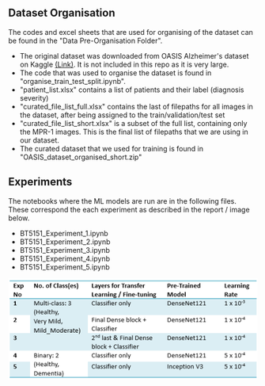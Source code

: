 ## Dataset Organisation

The codes and excel sheets that are used for organising of the dataset can be found in the "Data Pre-Organisation Folder".
- The original dataset was downloaded from OASIS Alzheimer's dataset on Kaggle [(Link)](https://www.kaggle.com/datasets/ninadaithal/imagesoasis). It is not included in this repo as it is very large.
- The code that was used to organise the dataset is found in "organise_train_test_split.ipynb".
- "patient_list.xlsx" contains a list of patients and their label (diagnosis severity)
- "curated_file_list_full.xlsx" contains the last of filepaths for all images in  the dataset, after being assigned to the train/validation/test set
- "curated_file_list_short.xlsx" is a subset of the full list, containing only the MPR-1 images. This is the final list of filepaths that we are using in our dataset.
- The curated dataset that we used for training is found in "OASIS_dataset_organised_short.zip"

## Experiments

The notebooks where the ML models are run are in the following files. These correspond the each experiment as described in the report / image below.
- BT5151_Experiment_1.ipynb
- BT5151_Experiment_2.ipynb
- BT5151_Experiment_3.ipynb
- BT5151_Experiment_4.ipynb
- BT5151_Experiment_5.ipynb

![experiments](experiments.png)